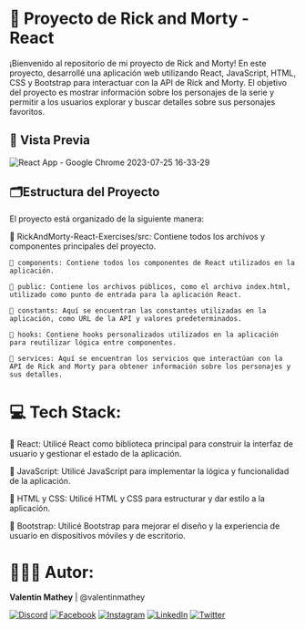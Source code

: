 # 🦠 Proyecto de Rick and Morty - React
¡Bienvenido al repositorio de mi proyecto de Rick and Morty! En este proyecto, desarrollé una aplicación web utilizando React, JavaScript, HTML, CSS y Bootstrap para interactuar con la API de Rick and Morty. El objetivo del proyecto es mostrar información sobre los personajes de la serie y permitir a los usuarios explorar y buscar detalles sobre sus personajes favoritos.

## 🎥 Vista Previa
![React App - Google Chrome 2023-07-25 16-33-29](https://github.com/valentinmathey/RickAndMorty-React-Exercises/assets/108497495/fc793449-f227-4591-a787-25c765a36f69)

## 🗂️Estructura del Proyecto

El proyecto está organizado de la siguiente manera:

📂 RickAndMorty-React-Exercises/src: Contiene todos los archivos y componentes principales del proyecto.

    📁 components: Contiene todos los componentes de React utilizados en la aplicación.

    📁 public: Contiene los archivos públicos, como el archivo index.html, utilizado como punto de entrada para la aplicación React.

    📁 constants: Aquí se encuentran las constantes utilizadas en la aplicación, como URL de la API y valores predeterminados.

    📁 hooks: Contiene hooks personalizados utilizados en la aplicación para reutilizar lógica entre componentes.

    📁 services: Aquí se encuentran los servicios que interactúan con la API de Rick and Morty para obtener información sobre los personajes y sus detalles.

# 💻 Tech Stack:

🔹 React: Utilicé React como biblioteca principal para construir la interfaz de usuario y gestionar el estado de la aplicación.

🔹 JavaScript: Utilicé JavaScript para implementar la lógica y funcionalidad de la aplicación.

🔹 HTML y CSS: Utilicé HTML y CSS para estructurar y dar estilo a la aplicación.

🔹 Bootstrap: Utilicé Bootstrap para mejorar el diseño y la experiencia de usuario en dispositivos móviles y de escritorio.

# 🧑🏻‍💻 Autor:

<b>Valentin Mathey</b> | @valentinmathey

[![Discord](https://img.shields.io/badge/Discord-%237289DA.svg?logo=discord&logoColor=white)](https://discord.gg/valentinmathey) [![Facebook](https://img.shields.io/badge/Facebook-%231877F2.svg?logo=Facebook&logoColor=white)](https://facebook.com/https://www.facebook.com/ValentinEzequielMathey) [![Instagram](https://img.shields.io/badge/Instagram-%23E4405F.svg?logo=Instagram&logoColor=white)](https://instagram.com/https://www.instagram.com/valen.mathey/) [![LinkedIn](https://img.shields.io/badge/LinkedIn-%230077B5.svg?logo=linkedin&logoColor=white)](https://linkedin.com/in/https://www.linkedin.com/in/valentin-mathey/) [![Twitter](https://img.shields.io/badge/Twitter-%231DA1F2.svg?logo=Twitter&logoColor=white)](https://twitter.com/https://twitter.com/valen_mathey) 
